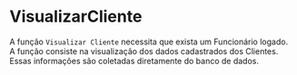 # VisualizarCliente
A função ```Visualizar Cliente``` necessita que exista um Funcionário logado. A função consiste na visualização dos dados cadastrados dos Clientes. Essas informações são coletadas diretamente do banco de dados.